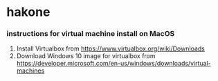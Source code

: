 # hakone
### instructions for virtual machine install on MacOS
1. Install Virtualbox from https://www.virtualbox.org/wiki/Downloads
2. Download Windows 10 image for virtualbox from https://developer.microsoft.com/en-us/windows/downloads/virtual-machines

